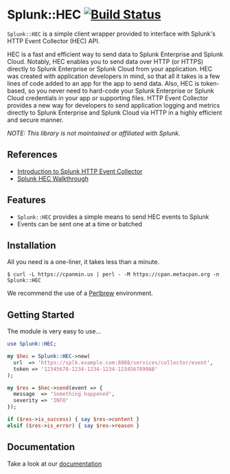 
# Splunk::HEC [![Build Status](https://travis-ci.org/eforbus/perl-splunk-hec.svg)](https://travis-ci.org/eforbus/perl-splunk-hec)

`Splunk::HEC` is a simple client wrapper provided to interface with Splunk's HTTP Event Collector (HEC) API.

HEC is a fast and efficient way to send data to Splunk Enterprise and Splunk Cloud. Notably, HEC enables you to send data over HTTP (or HTTPS) directly to Splunk Enterprise or Splunk Cloud from your application. HEC was created with application developers in mind, so that all it takes is a few lines of code added to an app for the app to send data. Also, HEC is token-based, so you never need to hard-code your Splunk Enterprise or Splunk Cloud credentials in your app or supporting files. HTTP Event Collector provides a new way for developers to send application logging and metrics directly to Splunk Enterprise and Splunk Cloud via HTTP in a highly efficient and secure manner.

_NOTE: This library is not maintained or affiliated with Splunk._

## References
- [Introduction to Splunk HTTP Event Collector](http://dev.splunk.com/view/event-collector/SP-CAAAE6M)
- [Splunk HEC Walkthrough](http://dev.splunk.com/view/event-collector/SP-CAAAE7F)  

## Features

  * `Splunk::HEC` provides a simple means to send HEC events to Splunk
  * Events can be sent one at a time or batched

## Installation

  All you need is a one-liner, it takes less than a minute.

    $ curl -L https://cpanmin.us | perl - -M https://cpan.metacpan.org -n Splunk::HEC 

  We recommend the use of a [Perlbrew](http://perlbrew.pl) environment.

## Getting Started

  The module is very easy to use...

```perl
use Splunk::HEC; 

my $hec = Splunk::HEC->new(
  url  => 'https://splk.example.com:8088/services/collector/event',
  token => '12345678-1234-1234-1234-1234567890AB'
);

my $res = $hec->send(event => {
  message  => 'Something happened', 
  severity => 'INFO'
});

if ($res->is_success) { say $res->content }
elsif ($res->is_error) { say $res->reason }
```

## Documentation

  Take a look at our [documentation](https://metacpan.org/pod/Splunk::HEC)
